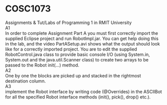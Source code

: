 # COSC1073
Assignments &amp; Tut/Labs of Programming 1 in RMIT University  
A1  
In order to complete Assignment Part A you must first correctly import the supplied Eclipse project and run RobotImpl.jar. You can get help doing this in the lab, and the video PartASetup.avi shows what the output should look like for a correctly imported project. 
You are to edit the supplied RobotControl.java class to provide basic console I/O (using System.in, System.out and the java.util.Scanner class) to create two arrays to be passed to the Robot init(…) method.   
A2  
One by one the blocks are picked up and stacked in the rightmost destination column.   
A3  
implement the Robot interface by writing code (@Overrides) in the ASCIIBot for all the specified Robot interface methods (init(), pick(), drop() etc.).
